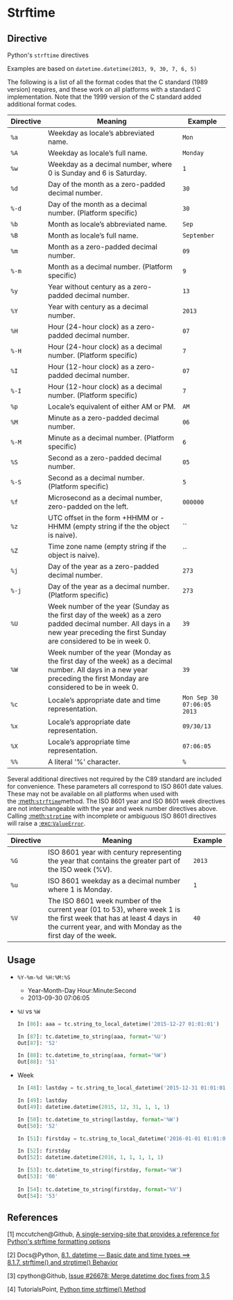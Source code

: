 # Strftime
## Directive

Python's `strftime` directives

Examples are based on `datetime.datetime(2013, 9, 30, 7, 6, 5)`

The following is a list of all the format codes that the C standard (1989 version) requires, and these work on all platforms with a standard C implementation. Note that the 1999 version of the C standard added additional format codes.

| Directive | Meaning                                  | Example                    |
| --------- | ---------------------------------------- | -------------------------- |
| `%a`      | Weekday as locale’s abbreviated name.    | `Mon`                      |
| `%A`      | Weekday as locale’s full name.           | `Monday`                   |
| `%w`      | Weekday as a decimal number, where 0 is Sunday and 6 is Saturday. | `1`                        |
| `%d`      | Day of the month as a zero-padded decimal number. | `30`                       |
| `%-d`     | Day of the month as a decimal number. (Platform specific) | `30`                       |
| `%b`      | Month as locale’s abbreviated name.      | `Sep`                      |
| `%B`      | Month as locale’s full name.             | `September`                |
| `%m`      | Month as a zero-padded decimal number.   | `09`                       |
| `%-m`     | Month as a decimal number. (Platform specific) | `9`                        |
| `%y`      | Year without century as a zero-padded decimal number. | `13`                       |
| `%Y`      | Year with century as a decimal number.   | `2013`                     |
| `%H`      | Hour (24-hour clock) as a zero-padded decimal number. | `07`                       |
| `%-H`     | Hour (24-hour clock) as a decimal number. (Platform specific) | `7`                        |
| `%I`      | Hour (12-hour clock) as a zero-padded decimal number. | `07`                       |
| `%-I`     | Hour (12-hour clock) as a decimal number. (Platform specific) | `7`                        |
| `%p`      | Locale’s equivalent of either AM or PM.  | `AM`                       |
| `%M`      | Minute as a zero-padded decimal number.  | `06`                       |
| `%-M`     | Minute as a decimal number. (Platform specific) | `6`                        |
| `%S`      | Second as a zero-padded decimal number.  | `05`                       |
| `%-S`     | Second as a decimal number. (Platform specific) | `5`                        |
| `%f`      | Microsecond as a decimal number, zero-padded on the left. | `000000`                   |
| `%z`      | UTC offset in the form +HHMM or -HHMM (empty string if the the object is naive). | ``                         |
| `%Z`      | Time zone name (empty string if the object is naive). | ``                         |
| `%j`      | Day of the year as a zero-padded decimal number. | `273`                      |
| `%-j`     | Day of the year as a decimal number. (Platform specific) | `273`                      |
| `%U`      | Week number of the year (Sunday as the first day of the week) as a zero padded decimal number. All days in a new year preceding the first Sunday are considered to be in week 0. | `39`                       |
| `%W`      | Week number of the year (Monday as the first day of the week) as a decimal number. All days in a new year preceding the first Monday are considered to be in week 0. | `39`                       |
| `%c`      | Locale’s appropriate date and time representation. | `Mon Sep 30 07:06:05 2013` |
| `%x`      | Locale’s appropriate date representation. | `09/30/13`                 |
| `%X`      | Locale’s appropriate time representation. | `07:06:05`                 |
| `%%`      | A literal '%' character.                 | `%`                        |

Several additional directives not required by the C89 standard are included for convenience. These parameters all correspond to ISO 8601 date values. These may not be available on all platforms when used with the [:meth:`strftime`](https://github.com/python/cpython/blob/6ebe774473c5db2365f618e50c3f0769fa87a537/Doc/library/datetime.rst#id384)method. The ISO 8601 year and ISO 8601 week directives are not interchangeable with the year and week number directives above. Calling [:meth:`strptime`](https://github.com/python/cpython/blob/6ebe774473c5db2365f618e50c3f0769fa87a537/Doc/library/datetime.rst#id386) with incomplete or ambiguous ISO 8601 directives will raise a [:exc:`ValueError`](https://github.com/python/cpython/blob/6ebe774473c5db2365f618e50c3f0769fa87a537/Doc/library/datetime.rst#id388).

| Directive | Meaning                                  | Example |
| --------- | ---------------------------------------- | ------- |
| `%G`      | ISO 8601 year with century representing the year that contains the greater part of the ISO week (%V). | `2013`  |
| `%u`      | ISO 8601 weekday as a decimal number where 1 is Monday. | `1`     |
| `%V`      | The ISO 8601 week number of the current year (01 to 53), where week 1 is the first week that has at least 4 days in the current year, and with Monday as the first day of the week. | `40`    |

## Usage

* ``%Y-%m-%d %H:%M:%S``
  * Year-Month-Day Hour:Minute:Second
  * 2013-09-30 07:06:05

* ``%U`` vs ``%W``

  ```python
  In [86]: aaa = tc.string_to_local_datetime('2015-12-27 01:01:01')

  In [87]: tc.datetime_to_string(aaa, format='%U')
  Out[87]: '52'

  In [88]: tc.datetime_to_string(aaa, format='%W')
  Out[88]: '51'
  ```

* Week

  ```python
  In [48]: lastday = tc.string_to_local_datetime('2015-12-31 01:01:01')

  In [49]: lastday
  Out[49]: datetime.datetime(2015, 12, 31, 1, 1, 1)

  In [50]: tc.datetime_to_string(lastday, format='%W')
  Out[50]: '52'

  In [51]: firstday = tc.string_to_local_datetime('2016-01-01 01:01:01')

  In [52]: firstday
  Out[52]: datetime.datetime(2016, 1, 1, 1, 1, 1)

  In [53]: tc.datetime_to_string(firstday, format='%W')
  Out[53]: '00'
      
  In [54]: tc.datetime_to_string(firstday, format='%V')
  Out[54]: '53'
  ```

## References

[1] mccutchen@Github, [A single-serving-site that provides a reference for Python's strftime formatting options](https://github.com/mccutchen/strftime.org)

[2] Docs@Python, [8.1. datetime — Basic date and time types ==> 8.1.7. strftime() and strptime() Behavior](https://docs.python.org/2/library/datetime.html#strftime-and-strptime-behavior)

[3] cpython@Github, [Issue #26678: Merge datetime doc fixes from 3.5](https://github.com/python/cpython/blob/6ebe774473c5db2365f618e50c3f0769fa87a537/Doc/library/datetime.rst)

[4] TutorialsPoint, [Python time strftime() Method](http://www.tutorialspoint.com/python/time_strftime.htm)
